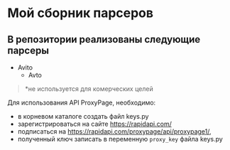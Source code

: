 # Мой сборник парсеров

## В репозитории реализованы следующие парсеры
* Avito
    * Avto

  
> *не используется для комерческих целей

Для использования API ProxyPage, необходимо:
* в корневом каталоге создать файл keys.py
* зарегистрироваться на сайте https://rapidapi.com/
* подписаться на https://rapidapi.com/proxypage/api/proxypage1/,
* полученный ключ записать в переменную ```proxy_key``` файла keys.py